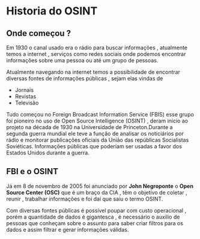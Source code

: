 # Historia do OSINT

## Onde começou ?
Em 1930 o canal usado era o rádio para buscar informações , atualmente temos a internet , serviços como redes sociais onde podemos encontrar informações sobre uma pessoa ou até um grupo de pessoas. 

Atualmente navegando na internet temos a possibilidade de encontrar diversas fontes de informações públicas , sejam elas vindas de
- Jornais
- Revistas
- Televisão

Tudo começou no Foreign Broadcast Information Service (FBIS) esse grupo foi pioneiro no uso de Open Source Intelligence (OSINT) , deram início ao projeto na década de 1930 na Universidade de Princeton.Durante a segunda guerra mundial ele teve a função de analisar os noticiários por rádio e monitorar publicações oficiais da União das repúblicas Socialistas Soviéticas. Informações públicas que poderiam ser usadas a favor dos Estados Unidos durante a guerra.

## FBI e o OSINT
Já em 8 de novembro de 2005 foi anunciado por **John Negroponte** o **Open Source Center (OSC)** que é um braço da CIA , têm o objetivo de coletar , reunir , trabalhar informações e foi daí que saiu o termo OSINT. 

Com diversas fontes públicas é possível poupar com custo operacional , porém a quantidade de dados é gigantesca , é necessário o auxilio de pessoas que conheçam sobre o assunto para saber criar filtros para os dados e assim filtrar e gerar informações válidas.
